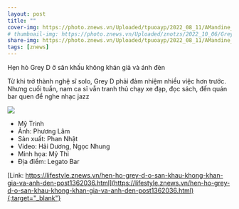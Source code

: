 ```yaml
---
layout: post
title: ""
cover-img: https://photo.znews.vn/Uploaded/tpuoayp/2022_08_11/AMandine_03_1.svg
# thumbnail-img: https://photo.znews.vn/Uploaded/znotzs/2022_10_06/GreyD_01.svg
share-img: https://photo.znews.vn/Uploaded/tpuoayp/2022_08_11/AMandine_03_1.svg
tags: [znews]
---
```


Hẹn hò Grey D ở sân khấu không khán giả và ánh đèn

Từ khi trở thành nghệ sĩ solo, Grey D phải đảm nhiệm nhiều việc hơn trước. Nhưng cuối tuần, nam ca sĩ vẫn tranh thủ chạy xe đạp, đọc sách, đến quán bar quen để nghe nhạc jazz

<img src="https://photo.znews.vn/Uploaded/znotzs/2022_10_06/GreyD_01.svg">

- Mỹ Trinh
- Ảnh: Phương Lâm
- Sản xuất: Phan Nhật
- Video: Hải Dương, Ngọc Nhung
- Minh họa: Mỷ Thi
- Địa điểm: Legato Bar

[Link: https://lifestyle.znews.vn/hen-ho-grey-d-o-san-khau-khong-khan-gia-va-anh-den-post1362036.html](https://lifestyle.znews.vn/hen-ho-grey-d-o-san-khau-khong-khan-gia-va-anh-den-post1362036.html){:target="_blank"}